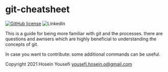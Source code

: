 # git-cheatsheet
[![GitHub license](https://img.shields.io/github/license/hosein-yousefii/docker-ansible)](https://github.com/hosein-yousefii/docker-ansible/blob/master/LICENSE)
![LinkedIn](https://shields.io/badge/style-hoseinyousefii-black?logo=linkedin&label=LinkedIn&link=https://www.linkedin.com/in/hoseinyousefi)

This is a guide for being more familiar with git and the processes.
there are questions and awnsers which are highly beneficial to understanding the concepts of git.

In case you want to contribute: some additional commands can be useful.











Copyright 2021 Hosein Yousefi <yousefi.hosein.o@gmail.com>
